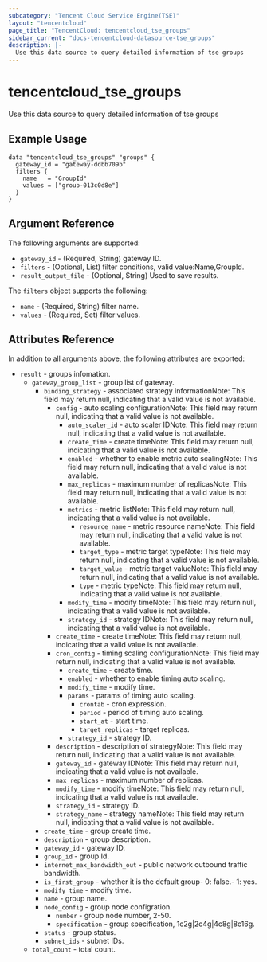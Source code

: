 ```yaml
---
subcategory: "Tencent Cloud Service Engine(TSE)"
layout: "tencentcloud"
page_title: "TencentCloud: tencentcloud_tse_groups"
sidebar_current: "docs-tencentcloud-datasource-tse_groups"
description: |-
  Use this data source to query detailed information of tse groups
---
```


# tencentcloud_tse_groups

Use this data source to query detailed information of tse groups

## Example Usage

```hcl
data "tencentcloud_tse_groups" "groups" {
  gateway_id = "gateway-ddbb709b"
  filters {
    name   = "GroupId"
    values = ["group-013c0d8e"]
  }
}
```

## Argument Reference

The following arguments are supported:

* `gateway_id` - (Required, String) gateway ID.
* `filters` - (Optional, List) filter conditions, valid value:Name,GroupId.
* `result_output_file` - (Optional, String) Used to save results.

The `filters` object supports the following:

* `name` - (Required, String) filter name.
* `values` - (Required, Set) filter values.

## Attributes Reference

In addition to all arguments above, the following attributes are exported:

* `result` - groups infomation.
  * `gateway_group_list` - group list of gateway.
    * `binding_strategy` - associated strategy informationNote: This field may return null, indicating that a valid value is not available.
      * `config` - auto scaling configurationNote: This field may return null, indicating that a valid value is not available.
        * `auto_scaler_id` - auto scaler IDNote: This field may return null, indicating that a valid value is not available.
        * `create_time` - create timeNote: This field may return null, indicating that a valid value is not available.
        * `enabled` - whether to enable metric auto scalingNote: This field may return null, indicating that a valid value is not available.
        * `max_replicas` - maximum number of replicasNote: This field may return null, indicating that a valid value is not available.
        * `metrics` - metric listNote: This field may return null, indicating that a valid value is not available.
          * `resource_name` - metric resource nameNote: This field may return null, indicating that a valid value is not available.
          * `target_type` - metric target typeNote: This field may return null, indicating that a valid value is not available.
          * `target_value` - metric target valueNote: This field may return null, indicating that a valid value is not available.
          * `type` - metric typeNote: This field may return null, indicating that a valid value is not available.
        * `modify_time` - modify timeNote: This field may return null, indicating that a valid value is not available.
        * `strategy_id` - strategy IDNote: This field may return null, indicating that a valid value is not available.
      * `create_time` - create timeNote: This field may return null, indicating that a valid value is not available.
      * `cron_config` - timing scaling configurationNote: This field may return null, indicating that a valid value is not available.
        * `create_time` - create time.
        * `enabled` - whether to enable timing auto scaling.
        * `modify_time` - modify time.
        * `params` - params of timing auto scaling.
          * `crontab` - cron expression.
          * `period` - period of timing auto scaling.
          * `start_at` - start time.
          * `target_replicas` - target replicas.
        * `strategy_id` - strategy ID.
      * `description` - description of strategyNote: This field may return null, indicating that a valid value is not available.
      * `gateway_id` - gateway IDNote: This field may return null, indicating that a valid value is not available.
      * `max_replicas` - maximum number of replicas.
      * `modify_time` - modify timeNote: This field may return null, indicating that a valid value is not available.
      * `strategy_id` - strategy ID.
      * `strategy_name` - strategy nameNote: This field may return null, indicating that a valid value is not available.
    * `create_time` - group create time.
    * `description` - group description.
    * `gateway_id` - gateway ID.
    * `group_id` - group Id.
    * `internet_max_bandwidth_out` - public network outbound traffic bandwidth.
    * `is_first_group` - whether it is the default group- 0: false.- 1: yes.
    * `modify_time` - modify time.
    * `name` - group name.
    * `node_config` - group node configration.
      * `number` - group node number, 2-50.
      * `specification` - group specification, 1c2g|2c4g|4c8g|8c16g.
    * `status` - group status.
    * `subnet_ids` - subnet IDs.
  * `total_count` - total count.


